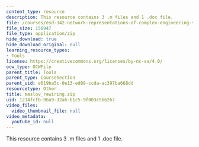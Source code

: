 ```yaml
---
content_type: resource
description: This resource contains 3 .m files and 1 .doc file.
file: /courses/esd-342-network-representations-of-complex-engineering-systems-spring-2010/1214fcfb9ba932a6b1c59f003c5b6267_maslov_rewiring.zip
file_size: 156947
file_type: application/zip
hide_download: true
hide_download_original: null
learning_resource_types:
- Tools
license: https://creativecommons.org/licenses/by-nc-sa/4.0/
ocw_type: OCWFile
parent_title: Tools
parent_type: CourseSection
parent_uid: e619ba5c-0e13-ed08-ccda-ac397ba668dd
resourcetype: Other
title: maslov_rewiring.zip
uid: 1214fcfb-9ba9-32a6-b1c5-9f003c5b6267
video_files:
  video_thumbnail_file: null
video_metadata:
  youtube_id: null
---
```

This resource contains 3 .m files and 1 .doc file.